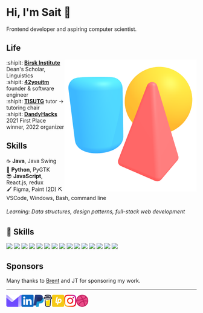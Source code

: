 # Hi, I'm Sait :wave:

Frontend developer and aspiring computer scientist.

## Life

<img align="right" src="img/scene.png">

:shipit: [**Birsk Institute**][ur] Dean's Scholar, Linguistics  
:shipit: [**42youitm**][mpldrv] founder & software engineer  
:shipit: [**TISUTG**][sug] tutor → tutoring chair  
:shipit: [**DandyHacks**][dandyhacks] 2021 First Place winner, 2022 organizer

[ur]: https://rochester.edu
[mpldrv]: https://github.com/mapledrive
[sug]: https://gkdfghkdfjgk.org
[dandyhacks]: https://dandyhacks.net

## Skills

:coffee: **Java**, Java Swing  
:snake: **Python**, PyGTK  
:sunglasses: **JavaScript**, React.js, redux  
:paintbrush: Figma, Paint (2D)
:pick: VSCode, Windows, Bash, command line

[inkscape]: https://inkscape.org
[spline]: https://spline.design

###### Learning: Data structures, design patterns, full-stack web development

## 💼 Skills

![](https://img.shields.io/badge/Code-Angular-informational?style=flat&logo=angular&logoColor=white&color=4AB197)
![](https://img.shields.io/badge/Code-Ionic-informational?style=flat&logo=ionic&logoColor=white&color=4AB197)
![](https://img.shields.io/badge/Code-React-informational?style=flat&logo=react&logoColor=white&color=4AB197)
![](https://img.shields.io/badge/Code-Redux-informational?style=flat&logo=Redux&logoColor=white&color=4AB197)
![](https://img.shields.io/badge/Code-Gatsby-informational?style=flat&logo=gatsby&logoColor=white&color=4AB197)
![](https://img.shields.io/badge/Code-JavaScript-informational?style=flat&logo=JavaScript&logoColor=white&color=4AB197)
![](https://img.shields.io/badge/Code-TypeScript-informational?style=flat&logo=TypeScript&logoColor=white&color=4AB197)
![](https://img.shields.io/badge/Code-GreenSock-informational?style=flat&logo=GreenSock&logoColor=white&color=4AB197)
![](https://img.shields.io/badge/Code-Java-informational?style=flat&logo=Java&logoColor=white&color=4AB197)
![](https://img.shields.io/badge/Code-SpringBoot-informational?style=flat&logo=Spring&logoColor=white&color=4AB197)
![](https://img.shields.io/badge/Code-CSharp-informational?style=flat&logo=c-sharp&logoColor=white&color=4AB197)
![](https://img.shields.io/badge/Code-.NET-informational?style=flat&logo=.net&logoColor=white&color=4AB197)
![](https://img.shields.io/badge/Code-SwiftUI-informational?style=flat&logo=swift&logoColor=white&color=4AB197)
![](https://img.shields.io/badge/Code-MongoDB-informational?style=flat&logo=MongoDB&logoColor=white&color=4AB197)
![](https://img.shields.io/badge/Code-MySQL-informational?style=flat&logo=MySQL&logoColor=white&color=4AB197)

## Sponsors

Many thanks to [Brent][brettz9] and JT for sponsoring my work.

[brettz9]: http://example.me

---

<a href="mailto:sait.sharifullin@gmail.com">
    <img height="32" align="left" alt="Mail" src="img/icons/protonmail.png" />
</a>

<a href="https://www.linkedin.com/in/sait-sharifullin">
    <img height="32" align="left" alt="LinkedIn" src="img/icons/linkedin.png" />
</a>

<a href="https://paypal.me/dy38">
    <img height="32" align="left" alt="Buy Me a Coffee" src="img/icons/paypal.png" />
</a>

<a href="https://www.buymeacoffee.com/cah">
    <img height="32" align="left" alt="Buy Me a Coffee" src="img/icons/buymeacoffee.png" />
</a>

<a href="https://liberapay.com/cah">
    <img height="32" align="left" alt="Liberapay" src="img/icons/liberapay.png" />
</a>

<a href="https://www.instagram.com/thecguin">
    <img height="32" align="left" alt="Instagram" src="img/icons/instagram.png" />
</a>

<a href="https://dribbble.com/cach">
    <img height="32" align="left" alt="Dribbble" src="img/icons/dribbble.png" />
</a>
